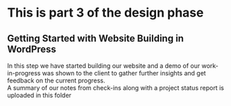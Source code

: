 # This is part 3 of the design phase
## Getting Started with Website Building in WordPress
In this step we have started building our website and a demo of our work-in-progress was shown to the client to gather further insights
and get feedback on the current progress.  
A summary of our notes from check-ins along with a project status report is uploaded in this folder
